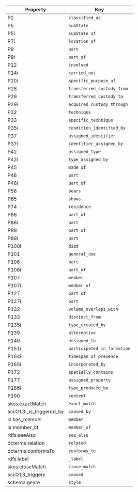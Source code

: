 Property | Key
-------- | ---
P2 | `classified_as`
P5 | `subState`
P5i | `subState_of`
P7i | `location_of`
P9 | `part`
P9i | `part_of`
P12 | `involved`
P14i | `carried_out`
P20i | `specific_purpose_of`
P28 | `transferred_custody_from`
P29 | `transferred_custody_to`
P29i | `acquired_custody_through`
P32 | `technique`
P33 | `specific_technique`
P35i | `condition_identified_by`
P37 | `assigned_identifier`
P37i | `identifier_assigned_by`
P42 | `assigned_type`
P42i | `type_assigned_by`
P45 | `made_of`
P46 | `part`
P46i | `part_of`
P56 | `bears`
P65 | `shows`
P74 | `residence`
P86 | `part_of`
P86i | `part`
P89 | `part_of`
P89i | `part`
P100i | `died`
P101 | `general_use`
P106 | `part`
P106i | `part_of`
P107 | `member`
P107i | `member_of`
P127 | `part_of`
P127i | `part`
P132 | `volume_overlaps_with`
P133 | `distinct_from`
P135i | `type_created_by`
P139 | `alternative`
P140 | `assigned_to`
P151i | `participated_in_formation`
P164i | `timespan_of_presence`
P165i | `incorporated_by`
P172 | `spatially_contains`
P177 | `assigned_property`
P186i | `type_produced_by`
P190 | `content`
skos:exactMatch | `exact_match`
sci:O13i_is_triggered_by | `caused_by`
la:has_member | `member`
la:member_of | `member_of`
rdfs:seeAlso | `see_also`
dcterms:relation | `related`
dcterms:conformsTo | `conforms_to`
rdfs:label | `_label`
skos:closeMatch | `close_match`
sci:O13_triggers | `caused`
schema:genre | `style`